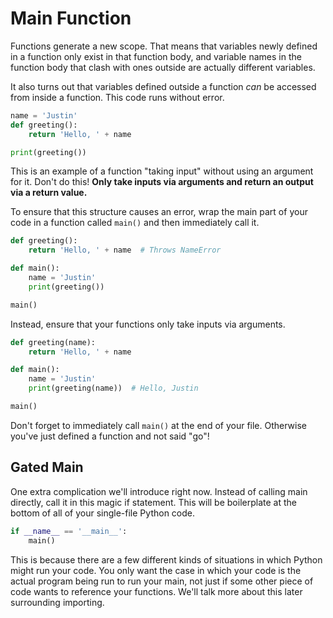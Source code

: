 # Main Function

Functions generate a new scope.
That means that variables newly defined in a function only exist in that function body, and variable names in the function body that clash with ones outside are actually different variables.

It also turns out that variables defined outside a function _can_ be accessed from inside a function.
This code runs without error.

```py
name = 'Justin'
def greeting():
    return 'Hello, ' + name

print(greeting())
```

This is an example of a function "taking input" without using an argument for it.
Don't do this!
**Only take inputs via arguments and return an output via a return value.**

To ensure that this structure causes an error, wrap the main part of your code in a function called `main()` and then immediately call it.

```py
def greeting():
    return 'Hello, ' + name  # Throws NameError

def main():
    name = 'Justin'
    print(greeting())

main()
```

Instead, ensure that your functions only take inputs via arguments.

```py
def greeting(name):
    return 'Hello, ' + name

def main():
    name = 'Justin'
    print(greeting(name))  # Hello, Justin

main()
```

Don't forget to immediately call `main()` at the end of your file.
Otherwise you've just defined a function and not said "go"!

## Gated Main

One extra complication we'll introduce right now.
Instead of calling main directly, call it in this magic if statement.
This will be boilerplate at the bottom of all of your single-file Python code.

```py
if __name__ == '__main__':
    main()
```

This is because there are a few different kinds of situations in which Python might run your code.
You only want the case in which your code is the actual program being run to run your main, not just if some other piece of code wants to reference your functions.
We'll talk more about this later surrounding importing.
